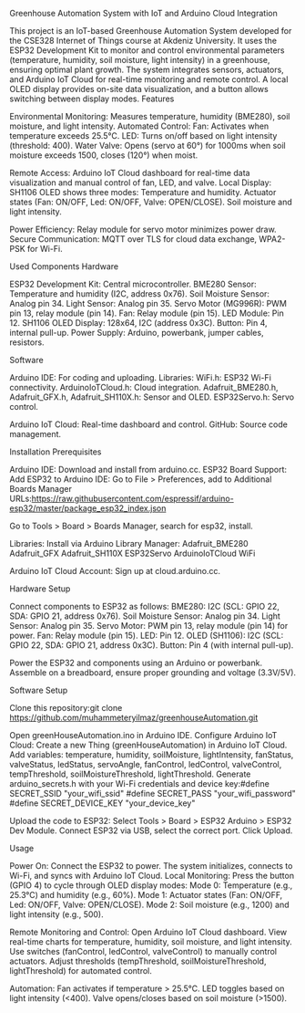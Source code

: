Greenhouse Automation System with IoT and Arduino Cloud Integration

This project is an IoT-based Greenhouse Automation System developed for the CSE328 Internet of Things course at Akdeniz University. It uses the ESP32 Development Kit to monitor and control environmental parameters (temperature, humidity, soil moisture, light intensity) in a greenhouse, ensuring optimal plant growth. The system integrates sensors, actuators, and Arduino IoT Cloud for real-time monitoring and remote control. A local OLED display provides on-site data visualization, and a button allows switching between display modes.
Features

Environmental Monitoring: Measures temperature, humidity (BME280), soil moisture, and light intensity.
Automated Control:
Fan: Activates when temperature exceeds 25.5°C.
LED: Turns on/off based on light intensity (threshold: 400).
Water Valve: Opens (servo at 60°) for 1000ms when soil moisture exceeds 1500, closes (120°) when moist.


Remote Access: Arduino IoT Cloud dashboard for real-time data visualization and manual control of fan, LED, and valve.
Local Display: SH1106 OLED shows three modes:
Temperature and humidity.
Actuator states (Fan: ON/OFF, Led: ON/OFF, Valve: OPEN/CLOSE).
Soil moisture and light intensity.


Power Efficiency: Relay module for servo motor minimizes power draw.
Secure Communication: MQTT over TLS for cloud data exchange, WPA2-PSK for Wi-Fi.

Used Components
Hardware

ESP32 Development Kit: Central microcontroller.
BME280 Sensor: Temperature and humidity (I2C, address 0x76).
Soil Moisture Sensor: Analog pin 34.
Light Sensor: Analog pin 35.
Servo Motor (MG996R): PWM pin 13, relay module (pin 14).
Fan: Relay module (pin 15).
LED Module: Pin 12.
SH1106 OLED Display: 128x64, I2C (address 0x3C).
Button: Pin 4, internal pull-up.
Power Supply: Arduino, powerbank, jumper cables, resistors.

Software

Arduino IDE: For coding and uploading.
Libraries:
WiFi.h: ESP32 Wi-Fi connectivity.
ArduinoIoTCloud.h: Cloud integration.
Adafruit_BME280.h, Adafruit_GFX.h, Adafruit_SH110X.h: Sensor and OLED.
ESP32Servo.h: Servo control.


Arduino IoT Cloud: Real-time dashboard and control.
GitHub: Source code management.

Installation
Prerequisites

Arduino IDE: Download and install from arduino.cc.
ESP32 Board Support: Add ESP32 to Arduino IDE:
Go to File > Preferences, add to Additional Boards Manager URLs:https://raw.githubusercontent.com/espressif/arduino-esp32/master/package_esp32_index.json


Go to Tools > Board > Boards Manager, search for esp32, install.


Libraries: Install via Arduino Library Manager:
Adafruit_BME280
Adafruit_GFX
Adafruit_SH110X
ESP32Servo
ArduinoIoTCloud
WiFi


Arduino IoT Cloud Account: Sign up at cloud.arduino.cc.

Hardware Setup

Connect components to ESP32 as follows:
BME280: I2C (SCL: GPIO 22, SDA: GPIO 21, address 0x76).
Soil Moisture Sensor: Analog pin 34.
Light Sensor: Analog pin 35.
Servo Motor: PWM pin 13, relay module (pin 14) for power.
Fan: Relay module (pin 15).
LED: Pin 12.
OLED (SH1106): I2C (SCL: GPIO 22, SDA: GPIO 21, address 0x3C).
Button: Pin 4 (with internal pull-up).


Power the ESP32 and components using an Arduino or powerbank.
Assemble on a breadboard, ensure proper grounding and voltage (3.3V/5V).

Software Setup

Clone this repository:git clone https://github.com/muhammeteryilmaz/greenhouseAutomation.git


Open greenHouseAutomation.ino in Arduino IDE.
Configure Arduino IoT Cloud:
Create a new Thing (greenHouseAutomation) in Arduino IoT Cloud.
Add variables: temperature, humidity, soilMoisture, lightIntensity, fanStatus, valveStatus, ledStatus, servoAngle, fanControl, ledControl, valveControl, tempThreshold, soilMoistureThreshold, lightThreshold.
Generate arduino_secrets.h with your Wi-Fi credentials and device key:#define SECRET_SSID "your_wifi_ssid"
#define SECRET_PASS "your_wifi_password"
#define SECRET_DEVICE_KEY "your_device_key"

Upload the code to ESP32:
Select Tools > Board > ESP32 Arduino > ESP32 Dev Module.
Connect ESP32 via USB, select the correct port.
Click Upload.



Usage

Power On: Connect the ESP32 to power. The system initializes, connects to Wi-Fi, and syncs with Arduino IoT Cloud.
Local Monitoring:
Press the button (GPIO 4) to cycle through OLED display modes:
Mode 0: Temperature (e.g., 25.3°C) and humidity (e.g., 60%).
Mode 1: Actuator states (Fan: ON/OFF, Led: ON/OFF, Valve: OPEN/CLOSE).
Mode 2: Soil moisture (e.g., 1200) and light intensity (e.g., 500).


Remote Monitoring and Control:
Open Arduino IoT Cloud dashboard.
View real-time charts for temperature, humidity, soil moisture, and light intensity.
Use switches (fanControl, ledControl, valveControl) to manually control actuators.
Adjust thresholds (tempThreshold, soilMoistureThreshold, lightThreshold) for automated control.


Automation:
Fan activates if temperature > 25.5°C.
LED toggles based on light intensity (<400).
Valve opens/closes based on soil moisture (>1500).




